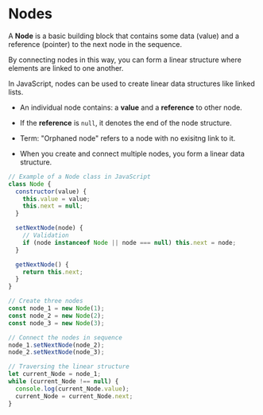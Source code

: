 # Nodes

A **Node** is a basic building block that contains some data (value) and a reference (pointer) to the next node in the sequence.

By connecting nodes in this way, you can form a linear structure where elements are linked to one another.

In JavaScript, nodes can be used to create linear data structures like linked lists.

- An individual node contains: a **value** and a **reference** to other node.

- If the **reference** is `null`, it denotes the end of the node structure.

- Term: "Orphaned node" refers to a node with no exisitng link to it.

- When you create and connect multiple nodes, you form a linear data structure.

```js
// Example of a Node class in JavaScript
class Node {
  constructor(value) {
    this.value = value;
    this.next = null;
  }

  setNextNode(node) {
    // Validation
    if (node instanceof Node || node === null) this.next = node;
  }

  getNextNode() {
    return this.next;
  }
}

// Create three nodes
const node_1 = new Node(1);
const node_2 = new Node(2);
const node_3 = new Node(3);

// Connect the nodes in sequence
node_1.setNextNode(node_2);
node_2.setNextNode(node_3);

// Traversing the linear structure
let current_Node = node_1;
while (current_Node !== null) {
  console.log(current_Node.value);
  current_Node = current_Node.next;
}
```

<br>
